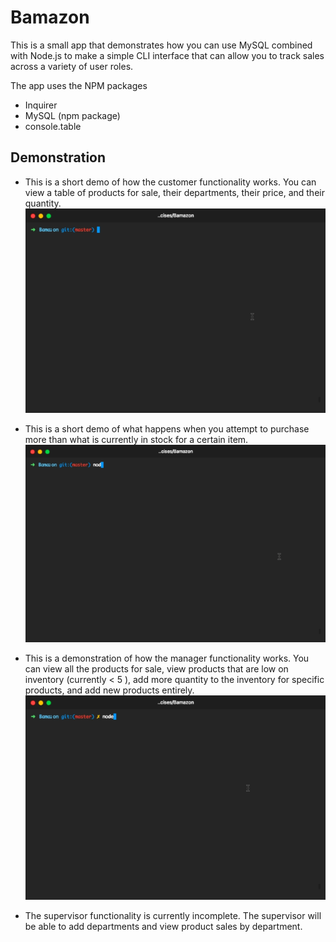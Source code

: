 # Bamazon

This is a small app that demonstrates how you can use MySQL combined with Node.js to make a simple CLI interface that can allow you to track sales across a variety of user roles.

The app uses the NPM packages 
* Inquirer
* MySQL (npm package)
* console.table


## Demonstration
* This is a short demo of how the customer functionality works. You can view a table of products for sale, their departments, their price, and their quantity.  
![Customer Demo](assets/customerdemo.gif)  

* This is a short demo of what happens when you attempt to purchase more than what is currently in stock for a certain item.  
![Insufficient Quantity Demo](assets/nostockdemo.gif)  

* This is a demonstration of how the manager functionality works. You can view all the products for sale, view products that are low on inventory (currently < 5 ), add more quantity to the inventory for specific products, and add new products entirely.  
![Manager Demo](assets/managerdemo.gif)

* The supervisor functionality is currently incomplete. The supervisor will be able to add departments and view product sales by department.  